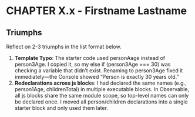 # CHAPTER X.x - Firstname Lastname

## Triumphs

Reflect on 2-3 triumphs in the list format below.

1. **Template Typo**: The starter code used personAage instead of person3Age. I copied it, so my else if (person3Age === 30) was checking a variable that didn’t exist. Renaming to person3Age fixed it immediately—the Console showed “Person is exactly 30 years old.”
2. **Redeclarations across js blocks**: I had declared the same names (e.g., person1Age, childrenTotal) in multiple executable blocks. In Observable, all js blocks share the same module scope, so top-level names can only be declared once. I moved all person/children declarations into a single starter block and only used them later.